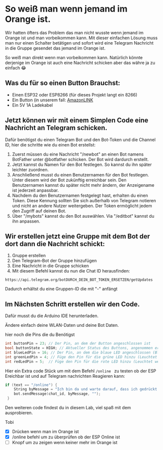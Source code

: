# So weiß man wenn jemand im Orange ist.

Wir hatten öfters das Problem das man nicht wusste wenn jemand im Orange ist und man vorbeikommen kann. Mit dieser einfachen Lösung muss man nur einen Schalter betätigen und sofort wird eine Telegram Nachricht in die Gruppe gesendet das jemand im Orange ist.

So weiß man direkt wenn man vorbeikommen kann. Natürlich könnte derjenige im Orange ist auch eine Nachricht schicken aber das währe ja zu einfach 😂

## Was du für so einen Button Brauchst:

- Einen ESP32 oder ESP8266 (für dieses Projekt langt ein 8266)
- Ein Button (in unserem fall: [AmazonLINK](https://www.amazon.de/Giovenzana-Grobhandtaster-Pilztaster-IP66-schwarz/dp/B014J65KPK/)
- Ein 5V 1A Ladekabel


## Jetzt können wir mit einem Simplen Code eine Nachricht an Telegram schicken.

Dafür benötigst du einen Telegram Bot und den Bot-Token und die Channel ID, hier die schritte wie du einen Bot erstellst:

1. Zuerst müssen du eine Nachricht "/newbot" an einen Bot namens BotFather unter @botfather schicken. Der Bot wird dardurch erstellt.
2. Jetzt kannst du Namen für den Bot festlegen. So kannst du ihn später leichter zuordnen.
3. Anschließend musst du einen Benutzernamen für den Bot festlegen. Unter diesem wird der Bot zukünftig erreichbar sein. Den Benutzernamen kannst du später nicht mehr ändern, der Anzeigename ist jederzeit anpassbar.
4. Nachdem du den Benutzernamen festgelegt hast, erhalten du einen Token. Diese Kennung sollten Sie sich außerhalb von Telegram notieren und nicht an andere Nutzer weitergeben. Der Token ermöglicht jedem den Zugriff auf deinen Bot.
5. Über "/mybots" kannst du den Bot auswählen. Via "/editbot" kannst du ihn anpassen.


## Wir erstellen jetzt eine Gruppe mit dem Bot der dort dann die Nachricht schickt:

1. Gruppe erstellen
2. Den Telegram-Bot der Gruppe hinzufügen
3. Eine Nachricht in die Gruppe schicken
4. Mit diesem Befehl kannst du nun die Chat ID herausfinden:
```
https://api.telegram.org/botDURCH_DEIN_BOT_TOKEN_ERSETZEN/getUpdates
```
Dadurch erhältst du eine Gruppen-ID die mit "-" anfängt

## Im Nächsten Schritt erstellen wir den Code.
Dafür musst du die Arduino IDE herunterladen.

Ändere einfach deine WLAN-Daten und deine Bot Daten.

hier noch die Pins die du Benötigst
```cpp
int buttonPin = 23; // Der Pin, an dem der Button angeschlossen ist
bool buttonState = HIGH; // Aktueller Status des Buttons, angenommen er ist anfangs nicht gedrückt
int blueLedPin = 16; // Der Pin, an dem die blaue LED angeschlossen (Blinkt wenn die Nachricht gesendet wird)
int greenLedPin = 4; // Füge den Pin für die grüne LED hinzu (Leuchtet wenn die Nachricht gesendet wurde)
int redLedPin = 5;  // Füge den Pin für die rote LED hinzu (Leuchtet wenn es einen Fehler gibt)
```
Hier ein Extra code Stück um mit dem Befehl  `/online ` zu testen ob der ESP Ereichbar ist und auf Telegram nachrichten Reagieren kann:
```cpp
if (text == "/online") {
    String byMessage = "Ich bin da und warte darauf, dass ich gedrückt werde";
    bot.sendMessage(chat_id, byMessage, "");
 }
```
Den weiteren code findest du in diesem Lab, viel spaß mit dem ausprobieren.

Tobi

- [x] Drücken wenn man im Orange ist
- [x] /online befehl um zu überprüfen ob der ESP Online ist
- [ ] Knopf um zu zeigen wenn keiner mehr im Orange ist
